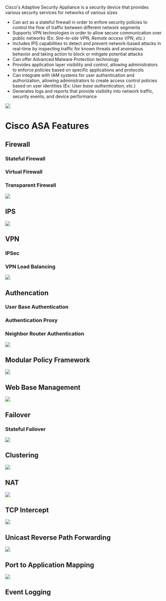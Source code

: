 Cisco's Adaptive Security Appliance is a security device that provides various security services for networks of various sizes 

* Can act as a stateful firewall in order to enfore security policies to control the flow of traffic between different network segments
* Supports VPN technologies in order to allow secure communication over public networks (Ex: *Sire-to-site VPN*, *Remote access VPN*, *etc.*)
* Includes IPS capabilities to detect and prevent network-based attacks in real-time by inspecting traffic for known threats and anomalous behavior and taking action to block or mitigate potential attacks
* Can offer Advanced Malware Protection technology
* Provides application layer visibility and control, allowing administrators to enforce policies based on specific applications and protocols
* Can integrate with IAM systems for user authentication and authorization, allowing administrators to create access control policies based on user identities (Ex: *User base authentication*, *etc.*)
* Generates logs and reports that provide visibility into network traffic, security events, and device performance

![](https://github.com/JonmarCorpuz/SecondBrain/blob/main/Assets/Whitespace.png)

# Cisco ASA Features

## Firewall

### Stateful Firewall

### Virtual Firewall

### Transparent Firewall

![](https://github.com/JonmarCorpuz/SecondBrain/blob/main/Assets/Whitespace.png)

## IPS

![](https://github.com/JonmarCorpuz/SecondBrain/blob/main/Assets/Whitespace.png)

## VPN

### IPSec

### VPN Load Balancing

![](https://github.com/JonmarCorpuz/SecondBrain/blob/main/Assets/Whitespace.png)

## Authencation

### User Base Authentication

### Authentication Proxy

### Neighbor Router Authentication

![](https://github.com/JonmarCorpuz/SecondBrain/blob/main/Assets/Whitespace.png)

## Modular Policy Framework

![](https://github.com/JonmarCorpuz/SecondBrain/blob/main/Assets/Whitespace.png)

## Web Base Management

![](https://github.com/JonmarCorpuz/SecondBrain/blob/main/Assets/Whitespace.png)

## Failover

### Stateful Failover

![](https://github.com/JonmarCorpuz/SecondBrain/blob/main/Assets/Whitespace.png)

## Clustering

![](https://github.com/JonmarCorpuz/SecondBrain/blob/main/Assets/Whitespace.png)

## NAT

![](https://github.com/JonmarCorpuz/SecondBrain/blob/main/Assets/Whitespace.png)

## TCP Intercept

![](https://github.com/JonmarCorpuz/SecondBrain/blob/main/Assets/Whitespace.png)

## Unicast Reverse Path Forwarding

![](https://github.com/JonmarCorpuz/SecondBrain/blob/main/Assets/Whitespace.png)

## Port to Application Mapping

![](https://github.com/JonmarCorpuz/SecondBrain/blob/main/Assets/Whitespace.png)

## Event Logging

